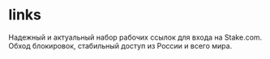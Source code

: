 # links
Надежный и актуальный набор рабочих ссылок для входа на Stake.com. Обход блокировок, стабильный доступ из России и всего мира.

